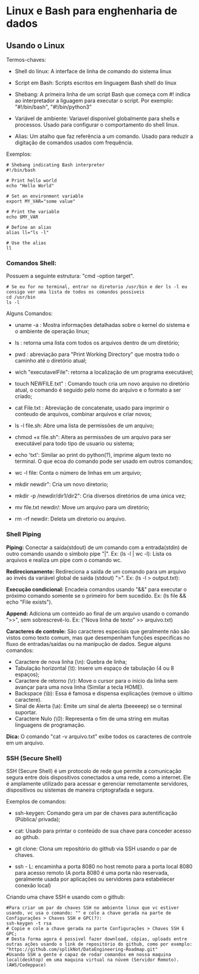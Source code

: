 # Linux e Bash para enghenharia de dados

## Usando o Linux

Termos-chaves:


* Shell do linux: A interface de linha de comando do sistema linux

* Script em Bash: Scripts escritos em linguagem Bash shell do linux

* Shebang: A primeira linha de um script Bash que começa com #! indica ao interpretador a liguagem para executar o script. Por exemplo: "#!/bin/bash", "#!/bin/python3"

* Variável de ambiente: Variavel disponível globalmente para shells e processos. Usado para configurar o comportamento do shell linux.

* Alias: Um atalho que faz referência a um comando. Usado para reduzir a digitação de comandos usados com frequência.

Exemplos:

```
# Shebang indicating Bash interpreter
#!/bin/bash

# Print hello world
echo "Hello World"

# Set an environment variable
export MY_VAR="some value"

# Print the variable
echo $MY_VAR

# Define an alias
alias ll="ls -l"

# Use the alias
ll
```



### Comandos Shell:
Possuem a seguinte estrutura: "cmd -option target".
```
# Se eu for no terminal, entrar no diretorio /usr/bin e der ls -l eu consigo ver uma lista de todos os comandos possiveis
cd /usr/bin
ls -l
```

Alguns Comandos:
* uname -a : Mostra informações detalhadas sobre o kernel do sistema e o ambiente de operação linux;

* ls : retorna uma lista com todos os arquivos dentro de um diretório;

* pwd : abreviação para "Print Working Directory" que mostra todo o caminho até o diretório atual;

* wich "executavelFile": retorna a localização de um programa executável;

* touch NEWFILE.txt" : Comando touch cria um novo arquivo no diretório atual, o comando é seguido pelo nome do arquivo e o formato a ser criado;

* cat File.txt : Abreviação de concatenate, usado para imprimir o conteudo de arquivos, combinar arquivos e criar novos;

* ls -l file.sh: Abre uma lista de permissões de um arquivo;

* chmod +x file.sh": Altera as permissões de um arquivo para ser executável para todo tipo de usuario ou sistema;

* echo 'txt': Similar ao print do python(?), imprime algum texto no terminal. O que ecoa do comando pode ser usado em outros comandos;

* wc -l file: Conta o número de linhas em um arquivo;

* mkdir newdir": Cria um novo diretorio;

* mkdir -p /newdir/dir1/dir2": Cria diversos diretórios de uma única vez;

* mv file.txt newdir/: Move um arquivo para um diretório;

* rm -rf newdir: Deleta um diretorio ou arquivo.


### Shell Piping

**Piping:** Conectar a saída(stdout) de um comando com a entrada(stdin) de outro comando usando o símbolo pipe "|".
Ex: (ls -l | wc -l): Lista os arquivos e realiza um pipe com o comando wc.

**Redirecionamento:** Redireciona a saída de um comando para um arquivo ao invés da variável global de saída (stdout) ">".
Ex: (ls -l > output.txt):

**Execução condicional:** Encadeia comandos usando "&&" para executar o próximo comando somente se o primeiro for bem sucedido.
Ex: (ls file && echo "File exists").

**Append:** Adiciona um conteúdo ao final de um arquivo usando o comando ">>", sem sobrescrevê-lo.
Ex: ("Nova linha de texto" >> arquivo.txt)

**Caracteres de controle:** São caracteres especiais que geralmente não são vistos como texto comum, mas que desempenham funções especificas no fluxo de
entradas/saídas ou na manipução de dados. Segue alguns comandos:

 - Caractere de nova linha (\n): Quebra de linha;
 - Tabulação horizontal (\t): Insere um espaço de tabulação (4 ou 8 espaços);
 - Caractere de retorno (\r): Move o cursor para o inicio da linha sem avançar para uma nova linha (Similar a tecla HOME).
 - Backspace (\b): Essa é famosa e dispensa explicações (remove o último caractere).
 - Sinal de Alerta (\a): Emite um sinal de alerta (beeeeep) se o terminal suportar.
 - Caractere Nulo (\0): Representa o fim de uma string em muitas linguagens de programação.

**Dica:** O comando "cat -v arquivo.txt" exibe todos os caracteres de controle em um arquivo.

 ### SSH (Secure Shell)

  SSH (Secure Shell) é um protocolo de rede que permite a comunicação segura entre dois dispositivos conectados a uma rede, como a internet. Ele é amplamente utilizado para acessar e gerenciar remotamente servidores, dispositivos ou sistemas de maneira criptografada e segura.

Exemplos de comandos:

 * ssh-keygen: Comando gera um par de chaves para autentificação (Pública/ privada);

 * cat: Usado para printar o conteúdo de sua chave para conceder acesso ao github.

 * git clone: Clona um repositório do github  via SSH usando o par de chaves.

 * ssh - L: encaminha a porta 8080 no host remoto para a porta local 8080 para acesso remoto (A porta 8080 é uma porta não reservada, geralmente usada por aplicações ou servidores para estabelecer conexão local)

Criando uma chave SSH e usando com o github:
```
#Para criar um par de chaves SSH no ambiente linux que vc estiver usando, vc usa o comando: "" e cole a chave gerada na parte de Configurações > Chaves SSH e GPC(?):
ssh-keygen -t rsa
# Copie e cole a chave gerada na parte Configurações > Chaves SSH E GPC;
# Desta forma agora é possivel fazer download, cópias, uploads entre outras ações usando o link de repositório do github, como por exemplo: "https://github.com/splikNot/DataEngineering-Roadmap.git"
#Usando SSH a gente é capaz de rodar comandos em nossa maquina local(desktop) em uma maquina virtual na núvem (Servidor Remoto). (AWS/Codeppace)
```








